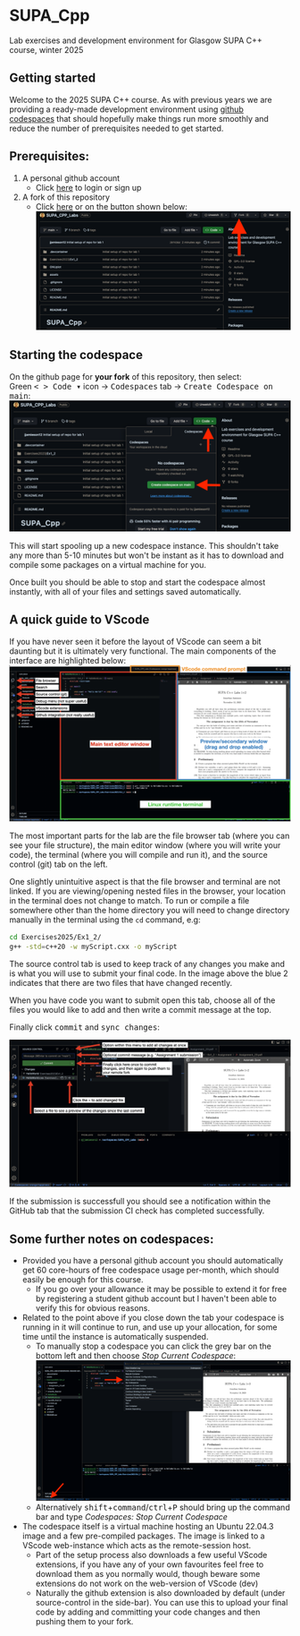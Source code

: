 # SUPA_Cpp
Lab exercises and development environment for Glasgow SUPA C++ course, winter 2025

## Getting started

Welcome to the 2025 SUPA C++ course. As with previous years we are providing a ready-made development environment using [github codespaces](https://github.com/features/codespaces) that should hopefully make things run more smoothly and reduce the number of prerequisites needed to get started.

## Prerequisites:

1) A personal github account
    - Click [here](https://github.com/login) to login or sign up
2) A fork of this repository
    - Click [here](https://github.com/GaryR96/SUPACPP_Labs/fork) or on the button shown below:
![](./assets/fork.png)

## Starting the codespace

On the github page for **your fork** of this repository, then select:\
Green <kbd>< > Code ▾</kbd> icon &rarr; <kbd>Codespaces</kbd> tab &rarr; <kbd>Create Codespace on main</kbd>:
![](./assets/codespaces.png)

This will start spooling up a new codespace instance. This shouldn't take any more than 5-10 minutes but won't be instant as it has to download and compile some packages on a virtual machine for you.

Once built you should be able to stop and start the codespace almost instantly, with all of your files and settings saved automatically.

## A quick guide to VScode

If you have never seen it before the layout of VScode can seem a bit daunting but it is ultimately very functional. The main components of the interface are highlighted below:
![](./assets/VScodeLayout_annotated.png)

The most important parts for the lab are the file browser tab (where you can see your file structure), the main editor window (where you will write your code), the terminal (where you will compile and run it), and the source control (git) tab on the left.

One slightly unintuitive aspect is that the file browser and terminal are not linked. If you are viewing/opening nested files in the browser, your location in the terminal does not change to match. To run or compile a file somewhere other than the home directory you will need to change directory manually in the terminal using the `cd` command, e.g:

```bash
cd Exercises2025/Ex1_2/
g++ -std=c++20 -w myScript.cxx -o myScript
```

The source control tab is used to keep track of any changes you make and is what you will use to submit your final code. In the image above the blue 2 indicates that there are two files that have changed recently. 

When you have code you want to submit open this tab, choose all of the files you would like to add and then write a commit message at the top. 

Finally click <kbd>commit</kbd> and <kbd>sync changes</kbd>:

![](./assets/GitSubmission.png)

If the submission is successfull you should see a notification within the GitHub tab that the submission CI check has completed successfully.  

## Some further notes on codespaces:
- Provided you have a personal github account you should automatically get 60 core-hours of free codespace usage per-month, which should easily be enough for this course. 
    - If you go over your allowance it may be possible to extend it for free by registering a student github account but I haven't been able to verify this for obvious reasons.
- Related to the point above if you close down the tab your codespace is running in it will continue to run, and use up your allocation, for some time until the instance is automatically suspended. 
    - To manually stop a codespace you can click the grey bar on the bottom left and then choose _Stop Current Codespace_:
    ![](./assets/VScode_StopCodespace.png)
    - Alternatively <kbd>shift</kbd>+<kbd>command</kbd>/<kbd>ctrl</kbd>+<kbd>P</kbd> should bring up the command bar and type _Codespaces: Stop Current Codespace_
- The codespace itself is a virtual machine hosting an Ubuntu 22.04.3 image and a few pre-compiled packages. The image is linked to a VScode web-instance which acts as the remote-session host. 
    - Part of the setup process also downloads a few useful VScode extensions, if you have any of your own favourites feel free to download them as you normally would, though beware some extensions do not work on the web-version of VScode (dev)
    - Naturally the github extension is also downloaded by default (under source-control in the side-bar). You can use this to upload your final code by adding and committing your code changes and then pushing them to your fork.